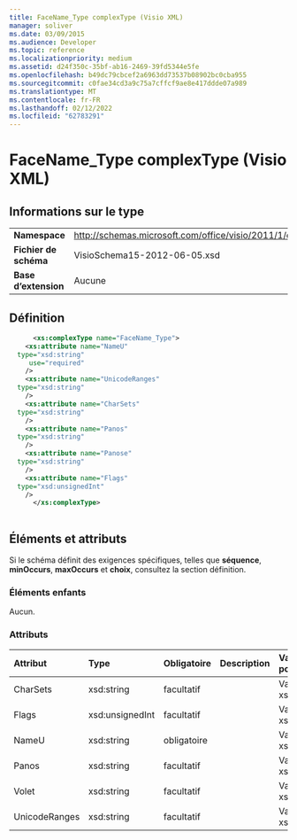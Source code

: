 ```yaml
---
title: FaceName_Type complexType (Visio XML)
manager: soliver
ms.date: 03/09/2015
ms.audience: Developer
ms.topic: reference
ms.localizationpriority: medium
ms.assetid: d24f350c-35bf-ab16-2469-39fd5344e5fe
ms.openlocfilehash: b49dc79cbcef2a6963dd73537b08902bc0cba955
ms.sourcegitcommit: c0fae34cd3a9c75a7cffcf9ae8e417ddde07a989
ms.translationtype: MT
ms.contentlocale: fr-FR
ms.lasthandoff: 02/12/2022
ms.locfileid: "62783291"
---
```

# <a name="facename_type-complextype-visio-xml"></a>FaceName_Type complexType (Visio XML)

## <a name="type-information"></a>Informations sur le type

|||
|:-----|:-----|
|**Namespace** <br/> |http://schemas.microsoft.com/office/visio/2011/1/core  <br/> |
|**Fichier de schéma** <br/> |VisioSchema15-2012-06-05.xsd  <br/> |
|**Base d’extension** <br/> |Aucune  <br/> |
   
## <a name="definition"></a>Définition

```XML
      <xs:complexType name="FaceName_Type">
    <xs:attribute name="NameU"
  type="xsd:string"
     use="required"
    />
    <xs:attribute name="UnicodeRanges"
  type="xsd:string"
    />
    <xs:attribute name="CharSets"
  type="xsd:string"
    />
    <xs:attribute name="Panos"
  type="xsd:string"
    />
    <xs:attribute name="Panose"
  type="xsd:string"
    />
    <xs:attribute name="Flags"
  type="xsd:unsignedInt"
    />
      </xs:complexType>
      
```

## <a name="elements-and-attributes"></a>Éléments et attributs

Si le schéma définit des exigences spécifiques, telles que **séquence**, **minOccurs**, **maxOccurs** et **choix**, consultez la section définition. 
  
### <a name="child-elements"></a>Éléments enfants

Aucun.
  
### <a name="attributes"></a>Attributs

|**Attribut**|**Type**|**Obligatoire**|**Description**|**Valeurs possibles**|
|:-----|:-----|:-----|:-----|:-----|
|CharSets  <br/> |xsd:string  <br/> |facultatif  <br/> ||Valeurs du type xsd:string. |
|Flags  <br/> |xsd:unsignedInt  <br/> |facultatif  <br/> ||Valeurs du type xsd:unsignedInt. |
|NameU  <br/> |xsd:string  <br/> |obligatoire  <br/> ||Valeurs du type xsd:string. |
|Panos  <br/> |xsd:string  <br/> |facultatif  <br/> ||Valeurs du type xsd:string. |
|Volet  <br/> |xsd:string  <br/> |facultatif  <br/> ||Valeurs du type xsd:string. |
|UnicodeRanges  <br/> |xsd:string  <br/> |facultatif  <br/> ||Valeurs du type xsd:string. |
   

